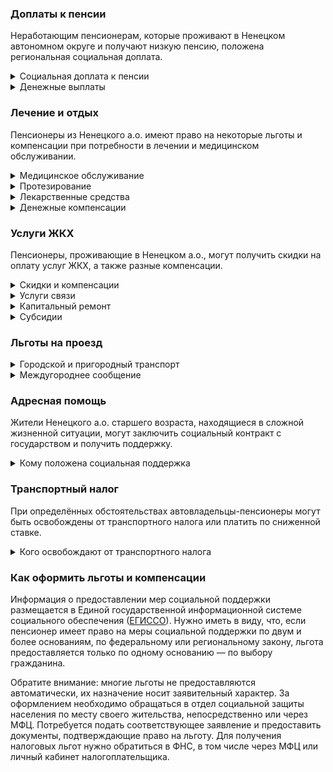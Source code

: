 ### Доплаты к пенсии
Неработающим пенсионерам, которые проживают в Ненецком автономном округе и получают низкую пенсию, положена региональная социальная доплата.
<details>
<summary>Социальная доплата к пенсии</summary>
В Ненецком а.о. региональный прожиточный минимум пенсионера выше общефедерального. Поэтому неработающим пенсионерам с низким размером пенсии производится региональная социальная доплата к пенсии — 19 353 рублей. Для её назначения в настоящее время необходимо обращаться в органы социальной защиты населения. А с 2022 года доплата будет назначаться автоматически.
</details>
<details>
<summary>Денежные выплаты</summary>
Если пенсионер относится к льготной категории, ему полагается ежемесячная денежная выплата (ЕДВ), которая регулярно индексируется.

В [Ненецком а. о.](https://docs.cntd.ru/document/494309958) ежемесячная компенсационная выплата ветеранов труда составляет 1000 рублей, тружеников тыла и реабилитированных — 1200 рублей. Пенсионеры, пострадавшие от политических репрессий, получают 800 рублей, а если они являются инвалидами, им дополнительно выплачивается 1900 рублей. Ветеранам труда и ветеранам труда округа к юбилейным датам образования Ненецкого а. о. (каждые пять лет) выплачивают по 5000 рублей. Труженики тыла ко Дню Победы получают 10 543 рубля.

Дети войны (родившиеся в период с 1927 по 1945 год), прожившие на территории округа не менее 15 лет и отработавшие в нём не менее 10 лет, получают ежемесячную компенсационную выплату в размере 7280 рублей, а тем, чьи родители погибли или пропали без вести при участии в боевых действиях в годы ВОВ, войны с Финляндией или Японией, полагается выплата в сумме 3000 рублей. К юбилейным датам празднования Дня Победы детям войны выплачивается 5000 рублей. Мужчинам старше 60 лет, женщинам — 55 лет, проработавшим на территории округа не менее 15 лет, ежегодно ко Дню пожилого человека (1 октября) выплачивается 5000 рублей, а пенсионерам старше 70 лет — 16 460 рублей.
</details>

### Лечение и отдых
Пенсионеры из Ненецкого а.о. имеют право на некоторые льготы и компенсации при потребности в лечении и медицинском обслуживании.
<details>
<summary>Медицинское обслуживание</summary>
Оказание медицинской помощи вне очереди полагается в [Ненецком а. о.](https://docs.cntd.ru/document/494309958) жертвам политических репрессий.
</details>
<details>
<summary>Протезирование</summary>
В [Ненецком а. о.](https://docs.cntd.ru/document/494309958) неработающим мужчинам старше 55 лет, женщинам — 50 лет выплачивают компенсацию расходов на зубопротезирование, в том числе неоднократно, но не более 30 000 рублей в общей сумме.
</details>
<details>
<summary>Лекарственные средства</summary>
В [Ненецком а. о.](https://docs.cntd.ru/document/494309958) тружеников тыла бесплатно обеспечивают лекарственными препаратами и изделиями медицинского назначения по рецептам врача, а жертвы политических репрессий приобретают их со скидкой 50%.
</details>
<details>
<summary>Денежные компенсации</summary>
В Ненецком а. о. пенсионеры, состоящие на учёте с сахарным диабетом или онкологическими заболеваниями, получают ежемесячную компенсационную [выплату](https://docs.cntd.ru/document/453367390) в сумме 1200 рублей.
</details>

### Услуги ЖКХ
Пенсионеры, проживающие в Ненецком а.о., могут получить скидки на оплату услуг ЖКХ, а также разные компенсации. 
<details>
<summary>Скидки и компенсации</summary>
В [Ненецком а. о.](https://docs.cntd.ru/document/494309958) ветеранам труда и жертвам политических репрессий, а также ненецким труженикам тыла выплачивают компенсацию в размере 50% расходов на оплату жилого помещения и коммунальных услуг. Компенсация предоставляется в пределах утверждённых нормативов потребления.

В Ненецком а. о. одиноким неработающим пенсионерам по достижении 70 лет предоставляют компенсацию взносов на капремонт в размере 50%, а с 80-летнего возраста — в размере 100%. Компенсацию рассчитывают исходя из установленного в регионе минимального взноса на капремонт за 1 кв. метр и размера стандарта нормативной площади жилого помещения.
</details>
<details>
<summary>Услуги связи</summary>
Жертвы политических репрессий Ненецкого а. о. имеют право на первоочередную установку телефона.
</details>
<details>
<summary>Капитальный ремонт</summary>
В Ненецком а. о. пенсионерам старше 70 лет, не состоящим в браке, либо супружеской паре, в которой оба супруга достигли возраста 70 лет, предоставляют однократную [выплату](https://docs.cntd.ru/document/453367390) на капитальный ремонт принадлежащего индивидуального жилого дома, построенного более 25 лет назад. Выплата полагается пенсионерам, доход которых не превышает 2 прожиточных минимумов. Компенсируются фактически понесённые расходы (в том числе на приобретение материалов и оплату ремонтных работ), но не более 200 000 рублей. Труженикам тыла, проживающим на территории округа более 15 лет, полагается выплата на ремонт жилого помещения в сумме фактически понесённых расходов, но не более 50 000 рублей.
</details>
<details>
<summary>Субсидии</summary>
В Ненецком а. о. пенсионеры могут оформить субсидию на оплату услуг ЖКХ, если тратят на «коммуналку» свыше 16% совокупного дохода семьи.
</details>

### Льготы на проезд
<details>
<summary>Городской и пригородный транспорт</summary>
В [Ненецком а. о.](https://docs.cntd.ru/document/453367390) право льготного проезда на общественном автомобильном транспорте по межмуниципальным маршрутам с оплатой не более 20% стоимости проезда имеют: пенсионеры и мужчины старше 55 лет женщины — 50 лет, ветераны труда и ветераны труда округа, труженики тыла и жертвы политических репрессий. Если льготник является инвалидом, ему предоставляется право бесплатного проезда.
</details>
<details>
<summary>Междугороднее сообщение</summary>
Реабилитированным пенсионерам Ненецкого а. о. один раз в год выплачивается компенсация в размере 100% стоимости проезда (туда и обратно) железнодорожным транспортом, а в районы, не имеющие железнодорожного сообщения, — в размере 50% стоимости проезда водным, воздушным или междугородным автомобильным транспортом.
</details>

### Адресная помощь
Жители Ненецкого а.о. старшего возраста, находящиеся в сложной жизненной ситуации, могут заключить социальный контракт с государством и получить поддержку.
<details>
<summary>Кому положена социальная поддержка</summary>
Пенсионерам, оказавшимся в трудной жизненной ситуации по не зависящим от них причинам или в связи со стихийным бедствием, экстремальной ситуацией, оказывается адресная помощь. Она предоставляется путём выплаты пособий либо в натуральной форме (обеспечение одеждой, обувью, лекарствами, организация лечения и ухода, проведение ремонта жилья или установка приборов учёта и пр.). С нуждающимися пенсионерами может быть заключён социальный контракт.
</details>

### Транспортный налог
При определённых обстоятельствах автовладельцы-пенсионеры могут быть освобождены от транспортного налога или платить по сниженной ставке. 
<details>
<summary>Кого освобождают от транспортного налога</summary>
В [Ненецком а. о.](https://www.nalog.gov.ru/rn77/service/tax/d1096790/) льготы по транспортному налогу получают пенсионеры по старости и потере кормильца, мужчины старше 55 лет женщины — 50 лет, которые по ранее действовавшему законодательству имели право на досрочную пенсию, инвалиды I и II групп, ветераны и участники ВОВ, ветераны и инвалиды боевых действий, а также все проживающие в сельской местности. Они освобождаются от налогов на одно транспортное средство каждого вида: легковые автомобили до 150 л. с.; мотоциклы и мотороллеры; снегоходы и мотосани; катера, моторные лодки и другие водные ТС.
</details>

### Как оформить льготы и компенсации 
Информация о предоставлении мер социальной поддержки размещается в Единой государственной информационной системе социального обеспечения ([ЕГИССО](http://egisso.ru/site/client/#/)). Нужно иметь в виду, что, если пенсионер имеет право на меры социальной поддержки по двум и более основаниям, по федеральному или региональному закону, льгота предоставляется только по одному основанию — по выбору гражданина.

Обратите внимание: многие льготы не предоставляются автоматически, их назначение носит заявительный характер. За оформлением необходимо обращаться в отдел социальной защиты населения по месту своего жительства, непосредственно или через МФЦ. Потребуется подать соответствующее заявление и предоставить документы, подтверждающие право на льготу. Для получения налоговых льгот нужно обратиться в ФНС, в том числе через МФЦ или личный кабинет налогоплательщика.
